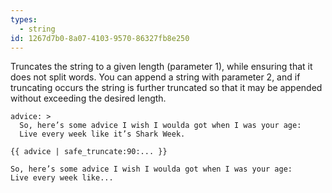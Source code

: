 ```yaml
---
types:
  - string
id: 1267d7b0-8a07-4103-9570-86327fb8e250
---
```

Truncates the string to a given length (parameter 1), while ensuring that
it does not split words. You can append a string with parameter 2, and if truncating occurs the string is further truncated so that it may be appended without exceeding the desired length.

```.language-yaml
advice: >
  So, here’s some advice I wish I woulda got when I was your age:
  Live every week like it’s Shark Week.
```

```
{{ advice | safe_truncate:90:... }}
```

```.language-output
So, here’s some advice I wish I woulda got when I was your age:
Live every week like...
```
